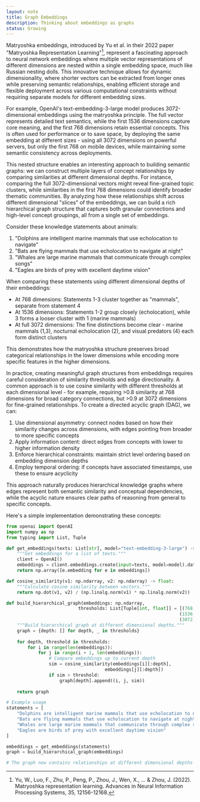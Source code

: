 ```yaml
---
layout: note
title: Graph Embeddings
description: Thinking about embeddings as graphs
status: Growing
---
```


Matryoshka embeddings, introduced by Yu et al. in their 2022 paper "Matryoshka Representation Learning"[^1], represent a
fascinating approach to neural network embeddings where multiple vector
representations of different dimensions are nested within a single embedding space, much like Russian nesting dolls.
This innovative technique allows for dynamic dimensionality, where shorter vectors can be extracted from longer ones
while preserving semantic relationships, enabling efficient storage and flexible deployment across various computational
constraints without requiring separate models for different embedding sizes.

For example, OpenAI's text-embedding-3-large model produces 3072-dimensional embeddings using the matryoshka principle.
The full vector represents detailed text semantics, while the first 1536 dimensions capture core meaning,
and the first 768 dimensions retain essential concepts.
This is often used for performance or to save space, by deploying the same embedding at different sizes -
using all 3072 dimensions on powerful servers, but only the first 768 on mobile devices, while maintaining some semantic
consistency across deployments.

This nested structure enables an interesting approach to building semantic graphs: we can construct multiple layers of
concept relationships by comparing similarities at different dimensional depths. For instance, comparing the full
3072-dimensional vectors might reveal fine-grained topic clusters, while similarities in the first 768 dimensions could
identify broader thematic communities. By analyzing how these relationships shift across different dimensional
"slices" of the embeddings, we can build a rich hierarchical graph structure that captures both granular connections
and high-level concept groupings, all from a single set of embeddings.

Consider these knowledge statements about animals:
1. "Dolphins are intelligent marine mammals that use echolocation to navigate"
2. "Bats are flying mammals that use echolocation to navigate at night"
3. "Whales are large marine mammals that communicate through complex songs"
4. "Eagles are birds of prey with excellent daytime vision"

When comparing these statements using different dimensional depths of their embeddings:
- At 768 dimensions: Statements 1-3 cluster together as "mammals", separate from statement 4
- At 1536 dimensions: Statements 1-2 group closely (echolocation), while 3 forms a looser cluster with 1 (marine mammals)
- At full 3072 dimensions: The fine distinctions become clear - marine mammals (1,3), nocturnal echolocation (2), and
visual predators (4) each form distinct clusters

This demonstrates how the matryoshka structure preserves broad categorical relationships in the lower dimensions while
encoding more specific features in the higher dimensions.

In practice, creating meaningful graph structures from embeddings requires careful consideration of similarity
thresholds and edge directionality. A common approach is to use cosine similarity with different thresholds at
each dimensional level - for example, requiring >0.8 similarity at 768 dimensions for broad category connections,
but >0.9 at 3072 dimensions for fine-grained relationships. To create a directed acyclic graph (DAG), we can:
1. Use dimensional asymmetry: connect nodes based on how their similarity changes across dimensions, with edges
pointing from broader to more specific concepts
2. Apply information content: direct edges from concepts with lower to higher information density
3. Enforce hierarchical constraints: maintain strict level ordering based on embedding dimension depths
4. Employ temporal ordering: if concepts have associated timestamps, use these to ensure acyclicity

This approach naturally produces hierarchical knowledge graphs where edges represent both semantic similarity and
conceptual dependencies, while the acyclic nature ensures clear paths of reasoning from general to specific concepts.

Here's a simple implementation demonstrating these concepts:

```python
from openai import OpenAI
import numpy as np
from typing import List, Tuple

def get_embeddings(texts: List[str], model="text-embedding-3-large") -> np.ndarray:
    """Get embeddings for a list of texts."""
    client = OpenAI()
    embeddings = client.embeddings.create(input=texts, model=model).data
    return np.array([e.embedding for e in embeddings])

def cosine_similarity(v1: np.ndarray, v2: np.ndarray) -> float:
    """Calculate cosine similarity between vectors."""
    return np.dot(v1, v2) / (np.linalg.norm(v1) * np.linalg.norm(v2))

def build_hierarchical_graph(embeddings: np.ndarray, 
                           thresholds: List[Tuple[int, float]] = [(768, 0.8), 
                                                                 (1536, 0.85), 
                                                                 (3072, 0.9)]) -> dict:
    """Build hierarchical graph at different dimensional depths."""
    graph = {depth: [] for depth, _ in thresholds}
    
    for depth, threshold in thresholds:
        for i in range(len(embeddings)):
            for j in range(i + 1, len(embeddings)):
                # Compare embeddings up to current depth
                sim = cosine_similarity(embeddings[i][:depth], 
                                     embeddings[j][:depth])
                if sim > threshold:
                    graph[depth].append((i, j, sim))
    
    return graph

# Example usage
statements = [
    "Dolphins are intelligent marine mammals that use echolocation to navigate",
    "Bats are flying mammals that use echolocation to navigate at night",
    "Whales are large marine mammals that communicate through complex songs",
    "Eagles are birds of prey with excellent daytime vision"
]

embeddings = get_embeddings(statements)
graph = build_hierarchical_graph(embeddings)

# The graph now contains relationships at different dimensional depths
```

[^1]: Yu, W., Luo, F., Zhu, P., Peng, P., Zhou, J., Wen, X., ... & Zhou, J. (2022). Matryoshka representation learning.
Advances in Neural Information Processing Systems, 35, 12156-12168.


